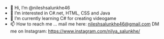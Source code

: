 - 👋 Hi, I’m @nileshsalunkhe46
- 👀 I’m interested in C#.net, HTML, CSS and Java
- 🌱 I’m currently learning C# for creating videogame
- 📫 How to reach me ...
            mail me here: nileshsalunkhe46@gmail.com
            DM me on Instagram: https://www.instagram.com/nilya_salunkhe/

<!---
nileshsalunkhe46/nileshsalunkhe46 is a ✨ special ✨ repository because its `README.md` (this file) appears on your GitHub profile.
You can click the Preview link to take a look at your changes.
--->
